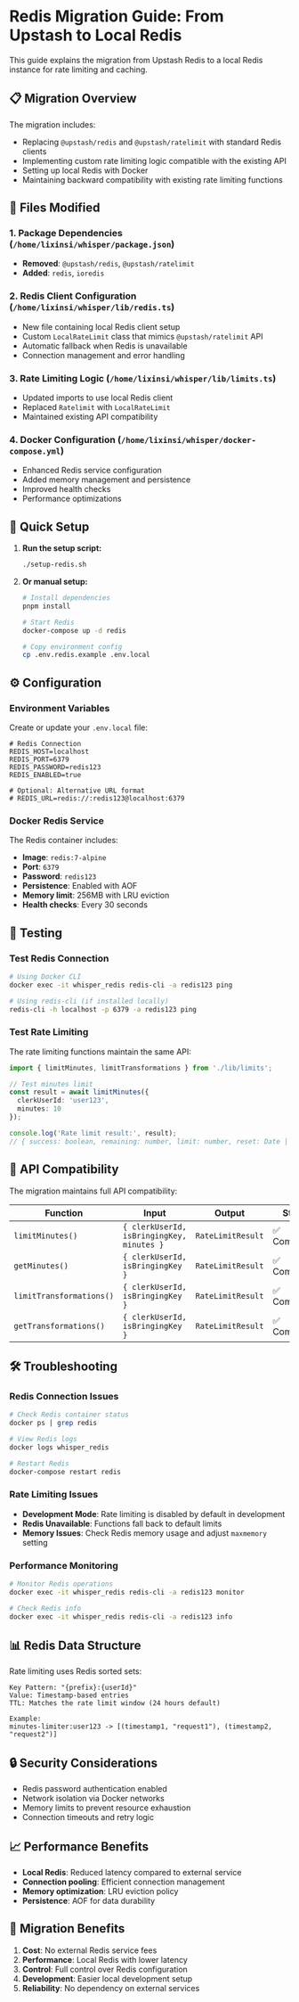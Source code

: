 # Redis Migration Guide: From Upstash to Local Redis

This guide explains the migration from Upstash Redis to a local Redis instance for rate limiting and caching.

## 📋 Migration Overview

The migration includes:
- Replacing `@upstash/redis` and `@upstash/ratelimit` with standard Redis clients
- Implementing custom rate limiting logic compatible with the existing API
- Setting up local Redis with Docker
- Maintaining backward compatibility with existing rate limiting functions

## 🔧 Files Modified

### 1. Package Dependencies (`/home/lixinsi/whisper/package.json`)
- **Removed**: `@upstash/redis`, `@upstash/ratelimit`
- **Added**: `redis`, `ioredis`

### 2. Redis Client Configuration (`/home/lixinsi/whisper/lib/redis.ts`)
- New file containing local Redis client setup
- Custom `LocalRateLimit` class that mimics `@upstash/ratelimit` API
- Automatic fallback when Redis is unavailable
- Connection management and error handling

### 3. Rate Limiting Logic (`/home/lixinsi/whisper/lib/limits.ts`)
- Updated imports to use local Redis client
- Replaced `Ratelimit` with `LocalRateLimit`
- Maintained existing API compatibility

### 4. Docker Configuration (`/home/lixinsi/whisper/docker-compose.yml`)
- Enhanced Redis service configuration
- Added memory management and persistence
- Improved health checks
- Performance optimizations

## 🚀 Quick Setup

1. **Run the setup script:**
   ```bash
   ./setup-redis.sh
   ```

2. **Or manual setup:**
   ```bash
   # Install dependencies
   pnpm install
   
   # Start Redis
   docker-compose up -d redis
   
   # Copy environment config
   cp .env.redis.example .env.local
   ```

## ⚙️ Configuration

### Environment Variables

Create or update your `.env.local` file:

```env
# Redis Connection
REDIS_HOST=localhost
REDIS_PORT=6379
REDIS_PASSWORD=redis123
REDIS_ENABLED=true

# Optional: Alternative URL format
# REDIS_URL=redis://:redis123@localhost:6379
```

### Docker Redis Service

The Redis container includes:
- **Image**: `redis:7-alpine`
- **Port**: `6379`
- **Password**: `redis123`
- **Persistence**: Enabled with AOF
- **Memory limit**: 256MB with LRU eviction
- **Health checks**: Every 30 seconds

## 🧪 Testing

### Test Redis Connection
```bash
# Using Docker CLI
docker exec -it whisper_redis redis-cli -a redis123 ping

# Using redis-cli (if installed locally)
redis-cli -h localhost -p 6379 -a redis123 ping
```

### Test Rate Limiting
The rate limiting functions maintain the same API:

```typescript
import { limitMinutes, limitTransformations } from './lib/limits';

// Test minutes limit
const result = await limitMinutes({
  clerkUserId: 'user123',
  minutes: 10
});

console.log('Rate limit result:', result);
// { success: boolean, remaining: number, limit: number, reset: Date | null }
```

## 🔄 API Compatibility

The migration maintains full API compatibility:

| Function | Input | Output | Status |
|----------|-------|--------|---------|
| `limitMinutes()` | `{ clerkUserId, isBringingKey, minutes }` | `RateLimitResult` | ✅ Compatible |
| `getMinutes()` | `{ clerkUserId, isBringingKey }` | `RateLimitResult` | ✅ Compatible |
| `limitTransformations()` | `{ clerkUserId, isBringingKey }` | `RateLimitResult` | ✅ Compatible |
| `getTransformations()` | `{ clerkUserId, isBringingKey }` | `RateLimitResult` | ✅ Compatible |

## 🛠️ Troubleshooting

### Redis Connection Issues
```bash
# Check Redis container status
docker ps | grep redis

# View Redis logs
docker logs whisper_redis

# Restart Redis
docker-compose restart redis
```

### Rate Limiting Issues
- **Development Mode**: Rate limiting is disabled by default in development
- **Redis Unavailable**: Functions fall back to default limits
- **Memory Issues**: Check Redis memory usage and adjust `maxmemory` setting

### Performance Monitoring
```bash
# Monitor Redis operations
docker exec -it whisper_redis redis-cli -a redis123 monitor

# Check Redis info
docker exec -it whisper_redis redis-cli -a redis123 info
```

## 📊 Redis Data Structure

Rate limiting uses Redis sorted sets:

```
Key Pattern: "{prefix}:{userId}"
Value: Timestamp-based entries
TTL: Matches the rate limit window (24 hours default)

Example:
minutes-limiter:user123 -> [(timestamp1, "request1"), (timestamp2, "request2")]
```

## 🔒 Security Considerations

- Redis password authentication enabled
- Network isolation via Docker networks
- Memory limits to prevent resource exhaustion
- Connection timeouts and retry logic

## 📈 Performance Benefits

- **Local Redis**: Reduced latency compared to external service
- **Connection pooling**: Efficient connection management
- **Memory optimization**: LRU eviction policy
- **Persistence**: AOF for data durability

## 🌟 Migration Benefits

1. **Cost**: No external Redis service fees
2. **Performance**: Local Redis with lower latency
3. **Control**: Full control over Redis configuration
4. **Development**: Easier local development setup
5. **Reliability**: No dependency on external services